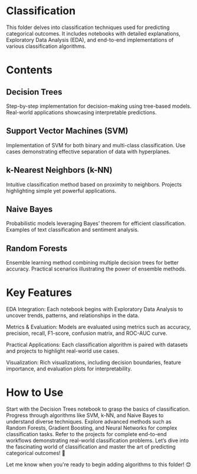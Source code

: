 # Classification 
This folder delves into classification techniques used for predicting categorical outcomes. It includes notebooks with detailed explanations, Exploratory Data Analysis (EDA), and end-to-end implementations of various classification algorithms.

# Contents
## Decision Trees
Step-by-step implementation for decision-making using tree-based models.
Real-world applications showcasing interpretable predictions.
## Support Vector Machines (SVM)
Implementation of SVM for both binary and multi-class classification.
Use cases demonstrating effective separation of data with hyperplanes.
## k-Nearest Neighbors (k-NN)
Intuitive classification method based on proximity to neighbors.
Projects highlighting simple yet powerful applications.
## Naive Bayes
Probabilistic models leveraging Bayes’ theorem for efficient classification.
Examples of text classification and sentiment analysis.
## Random Forests
Ensemble learning method combining multiple decision trees for better accuracy.
Practical scenarios illustrating the power of ensemble methods.
# Key Features
EDA Integration: Each notebook begins with Exploratory Data Analysis to uncover trends, patterns, and relationships in the data.

Metrics & Evaluation: Models are evaluated using metrics such as accuracy, precision, recall, F1-score, confusion matrix, and ROC-AUC curve.

Practical Applications: Each classification algorithm is paired with datasets and projects to highlight real-world use cases.

Visualization: Rich visualizations, including decision boundaries, feature importance, and evaluation plots for interpretability.
# How to Use
Start with the Decision Trees notebook to grasp the basics of classification.
Progress through algorithms like SVM, k-NN, and Naive Bayes to understand diverse techniques.
Explore advanced methods such as Random Forests, Gradient Boosting, and Neural Networks for complex classification tasks.
Refer to the projects for complete end-to-end workflows demonstrating real-world classification problems.
Let’s dive into the fascinating world of classification and master the art of predicting categorical outcomes! 🚀

Let me know when you're ready to begin adding algorithms to this folder! 😊
